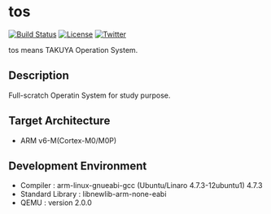 # tos

[![Build Status](https://travis-ci.org/takuyaohashi/tos.svg?branch=master)](https://travis-ci.org/takuyaohashi/tos)
[![License](http://img.shields.io/badge/license-MIT-blue.svg?style=flat-square)](http://ruedap.mit-license.org/2015)
[![Twitter](https://img.shields.io/badge/Twitter-@takuyachallenge-blue.svg?style=flat)](http://twitter.com/takuyachallenge)

tos means TAKUYA Operation System.

## Description

Full-scratch Operatin System for study purpose.

## Target Architecture
* ARM v6-M(Cortex-M0/M0P)

## Development Environment 
* Compiler : arm-linux-gnueabi-gcc (Ubuntu/Linaro 4.7.3-12ubuntu1) 4.7.3
* Standard Library : libnewlib-arm-none-eabi
* QEMU : version 2.0.0
